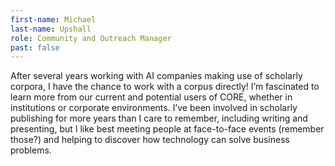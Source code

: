 ```yaml
---
first-name: Michael
last-name: Upshall
role: Community and Outreach Manager
past: false
---
```

After several years working with AI companies making use of scholarly corpora, I have the chance to work with a corpus directly! I’m fascinated to learn more from our current and potential users of CORE, whether in institutions or corporate environments. I’ve been involved in scholarly publishing for more years than I care to remember, including writing and presenting, but I like best meeting people at face-to-face events (remember those?) and helping to discover how technology can solve business problems.